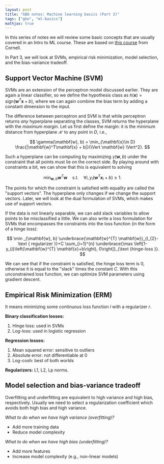 ```yaml
---
layout: post
title: "GBO notes: Machine learning basics (Part 3)"
tags: ["gbo", "ml-basics"]
mathjax: true
---
```


In this series of notes we will review some basic concepts that are usually covered in an Intro to ML
course. These are based on [this course](https://www.cs.cornell.edu/courses/cs4780/2018fa/lectures/) from Cornell.

In Part 3, we will look at SVMs, empirical risk minimization, model selection, and the bias-variance
tradeoff.

## Support Vector Machine (SVM)

SVMs are an extension of the perceptron model discussed earlier. They are again a linear
classifier, so we define the hypothesis class as $h(\mathbf{x}) = \mathrm{sign}(\mathbf{w}^T\mathbf{x} + b)$,
where we can again combine the bias term by adding a constant dimension to the input.

The difference between perceptron and SVM is that while perceptron returns *any* hyperplane
separating the classes, SVM returns the hyperplane with the *maximum margin*. Let us first define
the margin: it is the minimum distance from hyperplane $\mathcal{H}$ to any point in $D$, i.e.,

$$ \gamma(\mathbf{w}, b) = \min_{\mathbf{x}\in D} \frac{|\mathbf{w}^T\mathbf{x} + b|}{\Vert \mathbf{w} \Vert^2}. $$

Such a hyperplane can be computing by maximizing $\gamma(\mathbf{w},b)$ under the constraint
that all points must lie on the correct side. By playing around with constraints a bit, we can show
that this is equivalent to solving

$$ \min_{\mathbf{w},b} \mathbf{w}^T\mathbf{w} \quad \mathrm{s.t.} \quad \forall i, y_i(\mathbf{w}^T\mathbf{x}_i+b)\geq 1. $$

The points for which the constraint is satisfied with equality are called the "support vectors".
The hyperplane only changes if we change the support vectors. Later, we will look at the dual
formulation of SVMs, which makes use of support vectors.

If the data is not linearly separable, we can add slack variables to allow points to be
misclassified a little. We can also write a loss formulation for SVMs that encompasses the
constraints into the loss function (in the form of a hinge loss):

$$ \min _{\mathbf{w}, b} \underbrace{\mathbf{w}^{T} \mathbf{w}}_{l_{2}-\text { regularizer }}+C \sum_{i=1}^{n} \underbrace{\max \left[1-y_{i}\left(\mathbf{w}^{T} \mathbf{x}+b\right), 0\right]}_{\text {hinge-loss }}. $$

We can see that if the constraint is satisfied, the hinge loss term is 0, otherwise it is equal
to the "slack" times the constant $C$. With this unconstrained loss function, we can optimize
SVM parameters using gradient descent.

## Empirical Risk Minimization (ERM)

It means minimizing some continuous loss function $l$ with a regularizer $r$.

**Binary classification losses:**

1. Hinge loss: used in SVMs
2. Log-loss: used in logistic regression

**Regression losses:**

1. Mean squared error: sensitive to outliers
2. Absolute error: not differentiable at 0
3. Log-cosh: best of both worlds

**Regularizers:** L1, L2, Lp norms.

## Model selection and bias-variance tradeoff

Overfitting and underfitting are equivalent to high variance and high bias, respectively.
Usually we need to select a regularization coefficient which avoids both high bias and
high variance.

*What to do when we have high variance (overfitting)?*

- Add more training data
- Reduce model complexity

*What to do when we have high bias (underfitting)?*

- Add more features
- Increase model complexity (e.g., non-linear models)



